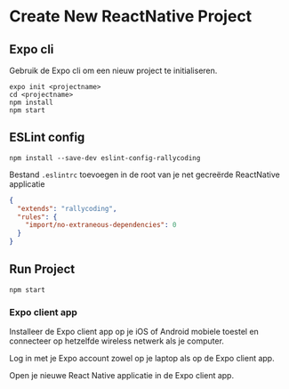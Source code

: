 # Create New ReactNative Project

## Expo cli

Gebruik de Expo cli om een nieuw project te initialiseren. 

```
expo init <projectname>
cd <projectname>
npm install
npm start
```

## ESLint config
```
npm install --save-dev eslint-config-rallycoding
```

Bestand `.eslintrc` toevoegen in de root van je net gecreërde ReactNative applicatie
```json
{
  "extends": "rallycoding",
  "rules": {
    "import/no-extraneous-dependencies": 0
  }
}
```
## Run Project

```
npm start
```

### Expo client app

Installeer de Expo client app op je iOS of Android mobiele toestel en connecteer op hetzelfde wireless netwerk als je computer.

Log in met je Expo account zowel op je laptop als op de Expo client app.

Open je nieuwe React Native applicatie in de Expo client app.

